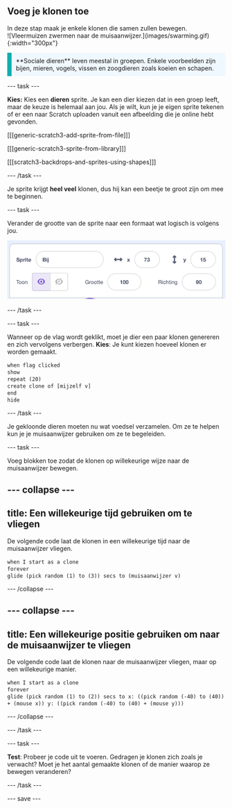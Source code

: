 ## Voeg je klonen toe

<div style="display: flex; flex-wrap: wrap">
<div style="flex-basis: 200px; flex-grow: 1; margin-right: 15px;">
In deze stap maak je enkele klonen die samen zullen bewegen.
</div>
<div>
![Vleermuizen zwermen naar de muisaanwijzer.](images/swarming.gif){:width="300px"}
</div>
</div>

<p style="border-left: solid; border-width:10px; border-color: #0faeb0; background-color: aliceblue; padding: 10px;">
**Sociale dieren** leven meestal in groepen. Enkele voorbeelden zijn bijen, mieren, vogels, vissen en zoogdieren zoals koeien en schapen.
</p>

--- task ---

**Kies:** Kies een **dieren** sprite. Je kan een dier kiezen dat in een groep leeft, maar de keuze is helemaal aan jou. Als je wilt, kun je je eigen sprite tekenen of er een naar Scratch uploaden vanuit een afbeelding die je online hebt gevonden.

[[[generic-scratch3-add-sprite-from-file]]]

[[[generic-scratch3-sprite-from-library]]]

[[[scratch3-backdrops-and-sprites-using-shapes]]]

--- /task ---

Je sprite krijgt **heel veel** klonen, dus hij kan een beetje te groot zijn om mee te beginnen.

--- task ---

Verander de grootte van de sprite naar een formaat wat logisch is volgens jou.

![Sprite grootte ingesteld op 10 procent.](images/resize-sprite.png)

--- /task ---

--- task ---

Wanneer op de vlag wordt geklikt, moet je dier een paar klonen genereren en zich vervolgens verbergen. **Kies**: Je kunt kiezen hoeveel klonen er worden gemaakt.

```blocks3
when flag clicked
show
repeat (20)
create clone of [mijzelf v]
end
hide
```

--- /task ---

Je gekloonde dieren moeten nu wat voedsel verzamelen. Om ze te helpen kun je je muisaanwijzer gebruiken om ze te begeleiden.

--- task ---

Voeg blokken toe zodat de klonen op willekeurige wijze naar de muisaanwijzer bewegen.

--- collapse ---
---
title: Een willekeurige tijd gebruiken om te vliegen
---

De volgende code laat de klonen in een willekeurige tijd naar de muisaanwijzer vliegen.

```blocks3
when I start as a clone
forever
glide (pick random (1) to (3)) secs to (muisaanwijzer v)
```

--- /collapse ---

--- collapse ---
---
title: Een willekeurige positie gebruiken om naar de muisaanwijzer te vliegen
---

De volgende code laat de klonen naar de muisaanwijzer vliegen, maar op een willekeurige manier.

```blocks3
when I start as a clone
forever
glide (pick random (1) to (2)) secs to x: ((pick random (-40) to (40)) + (mouse x)) y: ((pick random (-40) to (40) + (mouse y)))
```

--- /collapse ---

--- /task ---

--- task ---

**Test**: Probeer je code uit te voeren. Gedragen je klonen zich zoals je verwacht? Moet je het aantal gemaakte klonen of de manier waarop ze bewegen veranderen?

--- /task ---

--- save ---
